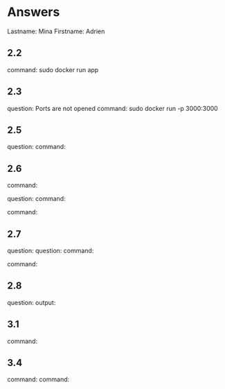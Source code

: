 # Answers
Lastname: Mina
Firstname: Adrien

## 2.2
command: sudo docker run app

## 2.3
question: Ports are not opened
command: sudo docker run -p 3000:3000

## 2.5
question:
command:

## 2.6
command:

question:
command:

command:

## 2.7
question:
question:
command:

command:

## 2.8
question:
output:

## 3.1
command:

## 3.4
command:
command:
